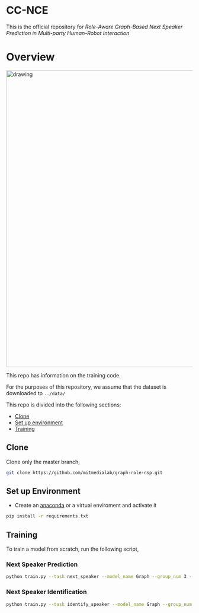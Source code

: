# CC-NCE

This is the official repository for *Role-Aware Graph-Based Next Speaker Prediction in Multi-party Human-Robot Interaction* 

# Overview

<img src="overview.png" alt="drawing" width="800"/>

This repo has information on the training code. 

For the purposes of this repository, we assume that the dataset is downloaded to `../data/`

This repo is divided into the following sections:

* [Clone](#clone)
* [Set up environment](#set-up-environment)
* [Training](#training)

## Clone
Clone only the master branch,

```sh
git clone https://github.com/mitmedialab/graph-role-nsp.git
```

## Set up Environment


* Create an [anaconda](https://www.anaconda.com/) or a virtual enviroment and activate it

```sh
pip install -r requirements.txt
```

## Training
To train a model from scratch, run the following script,

### Next Speaker Prediction

```sh
python train.py --task next_speaker --model_name Graph --group_num 3 --time_step 1 --role 1 --epochs 250 --init_seed 0 --cv_seed 0 
```

### Next Speaker Identification

```sh
python train.py --task identify_speaker --model_name Graph --group_num 3 --time_step 1 --role 1 --epochs 250 --init_seed 0 --cv_seed 0 
```
